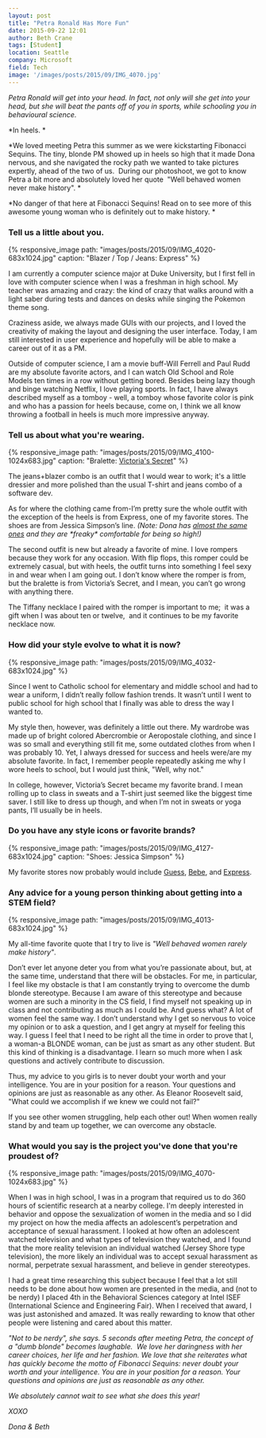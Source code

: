 ```yaml
---
layout: post
title: "Petra Ronald Has More Fun"
date: 2015-09-22 12:01
author: Beth Crane
tags: [Student]
location: Seattle
company: Microsoft
field: Tech
image: '/images/posts/2015/09/IMG_4070.jpg'
---
```


*Petra Ronald will get into your head. In fact, not only will she get into your head, but she will beat the pants off of you in sports, while schooling you in behavioural science.*

*In heels. *

*We loved meeting Petra this summer as we were kickstarting Fibonacci Sequins. The tiny, blonde PM showed up in heels so high that it made Dona nervous, and she navigated the rocky path we wanted to take pictures expertly, ahead of the two of us.  During our photoshoot, we got to know Petra a bit more and absolutely loved her quote  "Well behaved women never make history". *

*No danger of that here at Fibonacci Sequins! Read on to see more of this awesome young woman who is definitely out to make history. *

### Tell us a little about you.

{% responsive_image path: "images/posts/2015/09/IMG_4020-683x1024.jpg" caption: "Blazer / Top / Jeans: Express" %}

I am currently a computer science major at Duke University, but I first fell in love with computer science when I was a freshman in high school. My teacher was amazing and crazy: the kind of crazy that walks around with a light saber during tests and dances on desks while singing the Pokemon theme song.

Craziness aside, we always made GUIs with our projects, and I loved the creativity of making the layout and designing the user interface. Today, I am still interested in user experience and hopefully will be able to make a career out of it as a PM.

Outside of computer science, I am a movie buff-Will Ferrell and Paul Rudd are my absolute favorite actors, and I can watch Old School and Role Models ten times in a row without getting bored. Besides being lazy though and binge watching Netflix, I love playing sports. In fact, I have always described myself as a tomboy - well, a tomboy whose favorite color is pink and who has a passion for heels because, come on, I think we all know throwing a football in heels is much more impressive anyway.

### Tell us about what you're wearing.

{% responsive_image path: "images/posts/2015/09/IMG_4100-1024x683.jpg" caption: "Bralette: <a href='http://amzn.to/1KrPXuD'>Victoria's Secret</a>" %}

The jeans+blazer combo is an outfit that I would wear to work; it's a little dressier and more polished than the usual T-shirt and jeans combo of a software dev.

As for where the clothing came from-I’m pretty sure the whole outfit with the exception of the heels is from Express, one of my favorite stores. The shoes are from Jessica Simpson’s line. *(Note: Dona has [almost the same ones](http://amzn.to/1KrPPv1) and they are \*freaky\* comfortable for being so high!)*

The second outfit is new but already a favorite of mine. I love rompers because they work for any occasion. With flip flops, this romper could be extremely casual, but with heels, the outfit turns into something I feel sexy in and wear when I am going out. I don’t know where the romper is from, but the bralette is from Victoria’s Secret, and I mean, you can’t go wrong with anything there.

The Tiffany necklace I paired with the romper is important to me;  it was a gift when I was about ten or twelve,  and it continues to be my favorite necklace now.

### How did your style evolve to what it is now?

{% responsive_image path: "images/posts/2015/09/IMG_4032-683x1024.jpg" %}

Since I went to Catholic school for elementary and middle school and had to wear a uniform, I didn’t really follow fashion trends. It wasn’t until I went to public school for high school that I finally was able to dress the way I wanted to.

My style then, however, was definitely a little out there. My wardrobe was made up of bright colored Abercrombie or Aeropostale clothing, and since I was so small and everything still fit me, some outdated clothes from when I was probably 10. Yet, I always dressed for success and heels were/are my absolute favorite. In fact, I remember people repeatedly asking me why I wore heels to school, but I would just think, "Well, why not."

In college, however, Victoria’s Secret became my favorite brand. I mean rolling up to class in sweats and a T-shirt just seemed like the biggest time saver. I still like to dress up though, and when I’m not in sweats or yoga pants, I’ll usually be in heels.

### Do you have any style icons or favorite brands?

{% responsive_image path: "images/posts/2015/09/IMG_4127-683x1024.jpg" caption: "Shoes: Jessica Simpson" %}

My favorite stores now probably would include [Guess](http://shop.guess.com/en/), [Bebe](http://was%20my%20favorite%20necklace%20then), and [Express](http://www.express.com/).

### Any advice for a young person thinking about getting into a STEM field?

{% responsive_image path: "images/posts/2015/09/IMG_4013-683x1024.jpg" %}

My all-time favorite quote that I try to live is *"Well behaved women rarely make history"*.

Don’t ever let anyone deter you from what you’re passionate about, but, at the same time, understand that there will be obstacles. For me, in particular, I feel like my obstacle is that I am constantly trying to overcome the dumb blonde stereotype. Because I am aware of this stereotype and because women are such a minority in the CS field, I find myself not speaking up in class and not contributing as much as I could be. And guess what? A lot of women feel the same way. I don’t understand why I get so nervous to voice my opinion or to ask a question, and I get angry at myself for feeling this way. I guess I feel that I need to be right all the time in order to prove that I, a woman-a BLONDE woman, can be just as smart as any other student. But this kind of thinking is a disadvantage. I learn so much more when I ask questions and actively contribute to discussion.

Thus, my advice to you girls is to never doubt your worth and your intelligence. You are in your position for a reason. Your questions and opinions are just as reasonable as any other. As Eleanor Roosevelt said, "What could we accomplish if we knew we could not fail?"

If you see other women struggling, help each other out! When women really stand by and team up together, we can overcome any obstacle.

### What would you say is the project you've done that you're proudest of?

{% responsive_image path: "images/posts/2015/09/IMG_4070-1024x683.jpg" %}

When I was in high school, I was in a program that required us to do 360 hours of scientific research at a nearby college. I'm deeply interested in behavior and oppose the sexualization of women in the media and so I did my project on how the media affects an adolescent’s perpetration and acceptance of sexual harassment. I looked at how often an adolescent watched television and what types of television they watched, and I found that the more reality television an individual watched (Jersey Shore type television), the more likely an individual was to accept sexual harassment as normal, perpetrate sexual harassment, and believe in gender stereotypes.

I had a great time researching this subject because I feel that a lot still needs to be done about how women are presented in the media, and (not to be nerdy) I placed 4th in the Behavioral Sciences category at Intel ISEF (International Science and Engineering Fair). When I received that award, I was just astonished and amazed. It was really rewarding to know that other people were listening and cared about this matter.

*"Not to be nerdy", she says. 5 seconds after meeting Petra, the concept of a "dumb blonde" becomes laughable.  We love her daringness with her career choices, her life and her fashion. We love that she reiterates what has quickly become the motto of Fibonacci Sequins: never doubt your worth and your intelligence. You are in your position for a reason. Your questions and opinions are just as reasonable as any other.*

*We absolutely cannot wait to see what she does this year!*

*XOXO*

*Dona & Beth*
